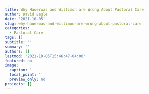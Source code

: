 ```yaml
---
title: Why Hauerwas and Willimon are Wrong About Pastoral Care
author: David Eagle
date: '2021-10-05'
slug: why-hauerwas-and-willimon-are-wrong-about-pastoral-care
categories:
  - Pastoral Care
tags: []
subtitle: ''
summary: ''
authors: []
lastmod: '2021-10-05T15:46:47-04:00'
featured: no
image:
  caption: ''
  focal_point: ''
  preview_only: no
projects: []
---
```

